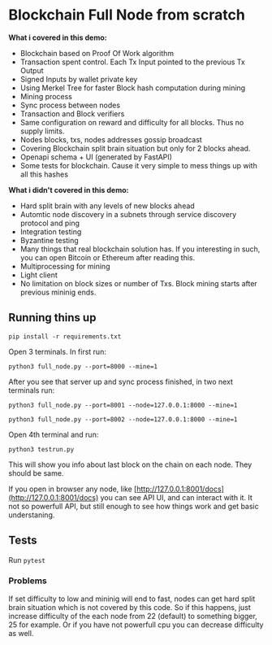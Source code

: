 # Blockchain Full Node from scratch

**What i covered in this demo:**

* Blockchain based on Proof Of Work algorithm
* Transaction spent control. Each Tx Input pointed to the previous Tx Output
* Signed Inputs by wallet private key
* Using Merkel Tree for faster Block hash computation during mining
* Mining process
* Sync process between nodes
* Transaction and Block verifiers
* Same configuration on reward and difficulty for all blocks. Thus no supply limits.
* Nodes blocks, txs, nodes addresses gossip broadcast
* Covering Blockchain split brain situation but only for 2 blocks ahead.
* Openapi schema + UI (generated by FastAPI)
* Some tests for blockchain. Cause it very simple to mess things up with all this hashes

**What i didn't covered in this demo:**
* Hard split brain with any levels of new blocks ahead 
* Automtic node discovery in a subnets through service discovery protocol and ping
* Integration testing
* Byzantine testing
* Many things that real blockchain solution has. If you interesting in such, you can open Bitcoin or Ethereum after reading this.
* Multiprocessing for mining
* Light client
* No limitation on block sizes or number of Txs. Block mining starts after previous mininig ends.

## Running thins up

`pip install -r requirements.txt`

Open 3 terminals. In first run:

`python3 full_node.py --port=8000 --mine=1`

After you see that server up and sync process finished, in two next terminals run:

`python3 full_node.py --port=8001 --node=127.0.0.1:8000 --mine=1`

`python3 full_node.py --port=8002 --node=127.0.0.1:8000 --mine=1`

Open 4th terminal and run:

`python3 testrun.py`

This will show you info about last block on the chain on each node. They should be same.

If you open in browser any node, like [http://127.0.0.1:8001/docs](http://127.0.0.1:8001/docs) you can see API UI, and can interact with it.
It not so powerfull API, but still enough to see how things work and get basic understaning.

## Tests
Run `pytest`

### Problems
If set difficulty to low and mininig will end to fast, nodes can get hard split brain situation which is not covered by this code.
So if this happens, just increase difficulty of the each node from 22 (default) to something bigger, 25 for example. 
Or if you have not powerfull cpu you can decrease difficulty as well.




